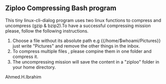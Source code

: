 ## Ziploo Compressing Bash program 


This tiny linux-cli-dialog program uses two linux functions to compress and uncompress (gzip & bzip2).To have a successful compressing mission please, follow the  following instructions.
1. Choose a file without its absolute path e.g {{/home/$whoami/Pictures}} just write "Pictures" and remove the other things in the inbox. 
2. To compress multiple files , please compine them in one folder and compress it. 
3. The uncompressing mission will save the content in a "ziploo" folder in your home directory.

Ahmed.H.Ibrahim
